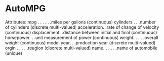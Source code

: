 # AutoMPG
Attributes:
mpg . . . . . .miles per gallons (continuous)
cylinders . . .number of cylinders (discrete multi-valued)
acceleration. .rate of change of velocity (continuous)
displacement. .distance between initial and final (continuous)
horsepower. . .unit measurement of power (continuous)
weight. . . . .overall weight (continuous)
model year. . .production year (discrete multi-valued)
orgin . . . . .reagion (discrete multi-valued)
name. . . . . .name of automobile (unique)
